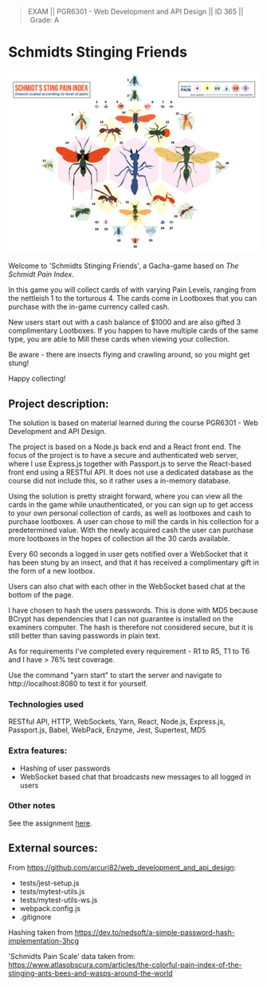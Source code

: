 > EXAM || PGR6301 - Web Development and API Design || ID 365 || Grade: A
# Schmidts Stinging Friends
![](docs/img/schmidt_pain_scale_index.jpg "Graphic by Michelle Enemark")

Welcome to 'Schmidts Stinging Friends', a Gacha-game based on *The Schmidt Pain Index*.

In this game you will collect cards of with varying Pain Levels, ranging from the nettleish 1 to the torturous 4. The cards come in Lootboxes that you can purchase with the in-game currency called cash.

New users start out with a cash balance of $1000 and are also gifted 3 complimentary Lootboxes. If you happen to have multiple cards of the same type, you are able to Mill these cards when viewing your collection.

Be aware - there are insects flying and crawling around, so you might get stung!

Happy collecting!

## Project description:
The solution is based on material learned during the course PGR6301 - Web Development and API Design.

The project is based on a Node.js back end and a React front end.
The focus of the project is to have a secure and authenticated web server, where I use Express.js together with Passport.js to serve the React-based front end using a RESTful API. It does not use a dedicated database as the course did not include this, so it rather uses a in-memory database.

Using the solution is pretty straight forward, where you can view all the cards in the game while unauthenticated, or you can sign up to get access to your own personal collection of cards, as well as lootboxes and cash to purchase lootboxes.
A user can chose to mill the cards in his collection for a predetermined value. With the newly acquired cash the user can purchase more lootboxes in the hopes of collection all the 30 cards available.

Every 60 seconds a logged in user gets notified over a WebSocket that it has been stung by an insect, and that it has received a complimentary gift in the form of a new lootbox.

Users can also chat with each other in the WebSocket based chat at the bottom of the page.

I have chosen to hash the users passwords. This is done with MD5 because BCrypt has dependencies that I can not guarantee is installed on the examiners computer. The hash is therefore not considered secure, but it is still better than saving passwords in plain text.

As for requirements I've completed every requirement - R1 to R5, T1 to T6 and I have > 76% test coverage.

Use the command "yarn start" to start the server and navigate to http://localhost:8080 to test it for yourself.

### Technologies used
RESTful API, HTTP, WebSockets, Yarn, React, Node.js, Express.js, Passport.js, Babel, WebPack, Enzyme, Jest, Supertest, MD5

### Extra features:
* Hashing of user passwords
* WebSocket based chat that broadcasts new messages to all logged in users

### Other notes
See the assignment [here](docs/2020_pg6301_exam_april.pdf). 

## External sources:
From https://github.com/arcuri82/web_development_and_api_design:
* tests/jest-setup.js
* tests/mytest-utils.js
* tests/mytest-utils-ws.js
* webpack.config.js
* .gitignore

Hashing taken from https://dev.to/nedsoft/a-simple-password-hash-implementation-3hcg

'Schmidts Pain Scale' data taken from:
https://www.atlasobscura.com/articles/the-colorful-pain-index-of-the-stinging-ants-bees-and-wasps-around-the-world

